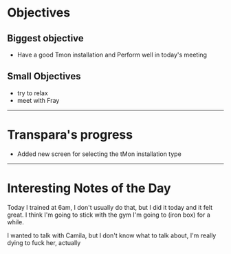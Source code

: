 
# Objectives

## **Biggest objective**

- Have a good Tmon installation and Perform well in today's meeting

## **Small Objectives**

- try to relax
- meet with Fray

---
# Transpara's progress

- Added new screen for selecting the tMon installation type
---
# Interesting Notes of the Day

Today I trained at 6am, I don't usually do that, but I did it today and it felt great. I think I'm going to stick with the gym I'm going to (iron box) for a while.

I wanted to talk with Camila, but I don't know what to talk about, I'm really dying to fuck her, actually
